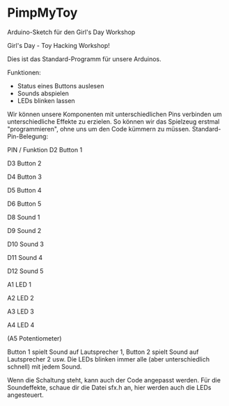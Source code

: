 # PimpMyToy
Arduino-Sketch für den Girl's Day Workshop

Girl's Day - Toy Hacking Workshop!

Dies ist das Standard-Programm für unsere Arduinos.

  Funktionen:
  - Status eines Buttons auslesen
  - Sounds abspielen
  - LEDs blinken lassen
  
  Wir können unsere Komponenten mit unterschiedlichen Pins verbinden um unterschiedliche Effekte zu erzielen.
  So können wir das Spielzeug erstmal "programmieren", ohne uns um den Code kümmern zu müssen.
  Standard-Pin-Belegung:
  
  
  PIN / Funktion
  D2            Button 1
  
  D3            Button 2
  
  D4            Button 3
  
  D5            Button 4
  
  D6            Button 5
  
  D8            Sound 1
  
  D9            Sound 2
  
  D10           Sound 3
  
  D11           Sound 4
  
  D12           Sound 5
  
  A1            LED 1
  
  A2            LED 2
  
  A3            LED 3
  
  A4            LED 4
  
  (A5            Potentiometer)
  
  Button 1 spielt Sound auf Lautsprecher 1, Button 2 spielt Sound auf Lautsprecher 2 usw.
  Die LEDs blinken immer alle (aber unterschiedlich schnell) mit jedem Sound.
  
  Wenn die Schaltung steht, kann auch der Code angepasst werden.
  Für die Soundeffekte, schaue dir die Datei sfx.h an, hier werden auch die LEDs angesteuert.
